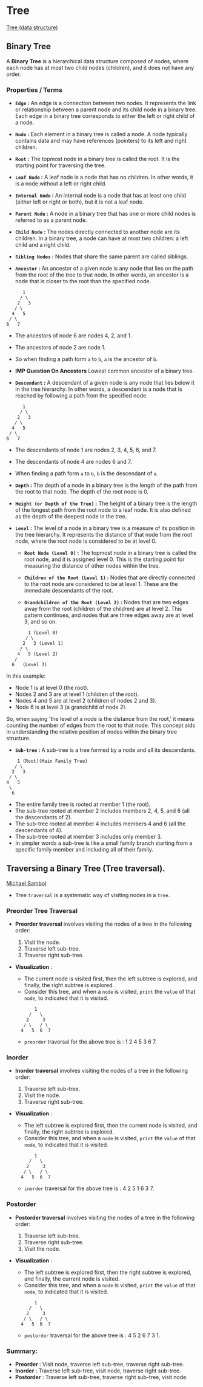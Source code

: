 # Tree

[Tree (data structure)](https://en.wikipedia.org/wiki/Tree_(data_structure))

## Binary Tree

A **Binary Tree** is a hierarchical data structure composed of nodes, where each node has at most two child nodes (children), and it does not have any order.

### Properties / Terms

- **`Edge` :** An edge is a connection between two nodes. It represents the link or relationship between a parent node and its child node in a binary tree. Each edge in a binary tree corresponds to either the left or right child of a node.

- **`Node` :** Each element in a binary tree is called a node. A node typically contains data and may have references (pointers) to its left and right children.

- **`Root` :** The topmost node in a binary tree is called the root. It is the starting point for traversing the tree.

- **`Leaf Node` :** A leaf node is a node that has no children. In other words, it is a node without a left or right child.

- **`Internal Node` :** An internal node is a node that has at least one child (either left or right or both), but it is not a leaf node.

- **`Parent Node` :** A node in a binary tree that has one or more child nodes is referred to as a parent node.

- **`Child Node` :** The nodes directly connected to another node are its children. In a binary tree, a node can have at most two children: a left child and a right child.

- **`Sibling Nodes` :** Nodes that share the same parent are called siblings.

- **`Ancestor` :** An ancestor of a given node is any node that lies on the path from the root of the tree to that node. In other words, an ancestor is a node that is closer to the root than the specified node.


```text
      1
     / \
    2   3
   / \
  4   5
 / \
6   7
```

- The ancestors of node 6 are nodes 4, 2, and 1.
- The ancestors of node 2 are node 1.
- So when finding a path form `a` to `b`, `a` is the ancestor of `b`.
- **IMP Question On Ancestors** Lowest common ancestor of a binary tree.

- **`Descendant` :** A descendant of a given node is any node that lies below it in the tree hierarchy. In other words, a descendant is a node that is reached by following a path from the specified node.

```text
      1
     / \
    2   3
   / \
  4   5
 / \
6   7
```

- The descendants of node 1 are nodes 2, 3, 4, 5, 6, and 7.
- The descendants of node 4 are nodes 6 and 7.
- When finding a path form `a` to `b`, `b` is the descendant of `a`.

- **`Depth` :** The depth of a node in a binary tree is the length of the path from the root to that node. The depth of the root node is 0.

- **`Height (or Depth of the Tree)` :** The height of a binary tree is the length of the longest path from the root node to a leaf node. It is also defined as the depth of the deepest node in the tree.

- **`Level` :** The level of a node in a binary tree is a measure of its position in the tree hierarchy. It represents the distance of that node from the root node, where the root node is considered to be at level 0.

  - **`Root Node (Level 0)` :** The topmost node in a binary tree is called the root node, and it is assigned level 0. This is the starting point for measuring the distance of other nodes within the tree.

  - **`Children of the Root (Level 1)` :** Nodes that are directly connected to the root node are considered to be at level 1. These are the immediate descendants of the root.

  - **`Grandchildren of the Root (Level 2)` :** Nodes that are two edges away from the root (children of the children) are at level 2. This pattern continues, and nodes that are three edges away are at level 3, and so on.


```text
        1 (Level 0)
       / \
      2   3 (Level 1)
     / \
    4   5 (Level 2)
   /
  6   (Level 3)
```

In this example:

- Node 1 is at level 0 (the root).
- Nodes 2 and 3 are at level 1 (children of the root).
- Nodes 4 and 5 are at level 2 (children of nodes 2 and 3).
- Node 6 is at level 3 (a grandchild of node 2).

So, when saying 'the level of a node is the distance from the root,' it means counting the number of edges from the root to that node. This concept aids in understanding the relative position of nodes within the binary tree structure.

- **`Sub-tree` :** A sub-tree is a tree formed by a node and all its descendants.

```text
    1 (Root)(Main Family Tree)
   / \
  2   3
 / \
4   5
 \
  6
```

- The entire family tree is rooted at member 1 (the root).
- The sub-tree rooted at member 2 includes members 2, 4, 5, and 6 (all the descendants of 2).
- The sub-tree rooted at member 4 includes members 4 and 6 (all the descendants of 4).
- The sub-tree rooted at member 3 includes only member 3.
- In simpler words a sub-tree is like a small family branch starting from a specific family member and including all of their family.

## Traversing a Binary Tree (Tree traversal).

[Michael Sambol](https://www.youtube.com/watch?v=1WxLM2hwL-U)

- Tree `traversal` is a systematic way of visiting nodes in a `tree`.

### Preorder Tree Traversal

- **Preorder traversal** involves visiting the nodes of a tree in the following order:
  1. Visit the node.
  2. Traverse left sub-tree.
  3. Traverse right sub-tree.

- **Visualization** :
  - The current node is visited first, then the left subtree is explored, and finally, the right subtree is explored.
  - Consider this tree, and when a `node` is visited, `print` the `value` of that `node`, to indicated that it is visited.
  ```text
         1   
       /   \
      2     3
     / \   / \ 
    4   5  6  7
  ```
  - `preorder` traversal for the above tree is : 1 2 4 5 3 6 7.

### Inorder

- **Inorder traversal** involves visiting the nodes of a tree in the following order:
  1. Traverse left sub-tree.
  2. Visit the node.
  3. Traverse right sub-tree.

- **Visualization** :
  - The left subtree is explored first, then the current node is visited, and finally, the right subtree is explored.
  - Consider this tree, and when a `node` is visited, `print` the `value` of that `node`, to indicated that it is visited.
  ```text
         1   
       /   \
      2     3
     / \   / \ 
    4   5  6  7
  ```
  - `inorder` traversal for the above tree is : 4 2 5 1 6 3 7.


### Postorder

- **Postorder traversal** involves visiting the nodes of a tree in the following order:
  1. Traverse left sub-tree.
  2. Traverse right sub-tree.
  3. Visit the node.

- **Visualization** :
  - The left subtree is explored first, then the right subtree is explored, and finally, the current node is visited.
  - Consider this tree, and when a `node` is visited, `print` the `value` of that `node`, to indicated that it is visited.
  ```text
         1   
       /   \
      2     3
     / \   / \ 
    4   5  6  7
  ```
  - `postorder` traversal for the above tree is : 4 5 2 6 7 3 1.

### Summary:

- **Preorder** : Visit node, traverse left sub-tree, traverse right sub-tree.
- **Inorder** : Traverse left sub-tree, visit node, traverse right sub-tree.
- **Postorder** : Traverse left sub-tree, traverse right sub-tree, visit node.

